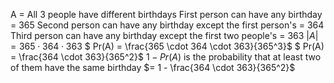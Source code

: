 A = All 3 people have different birthdays
First person can have any birthday = 365
Second person can have any birthday except the first person's = 364
Third person can have any birthday except the first two people's = 363
$|A| = 365 \cdot 364 \cdot 363$
$ Pr(A) = \frac{365 \cdot 364 \cdot 363}{365^3}$
$ Pr(A) = \frac{364 \cdot 363}{365^2}$
$1 - Pr(A)$ is the probability that at least two of them have the same birthday
$= 1 - \frac{364 \cdot 363}{365^2}$
